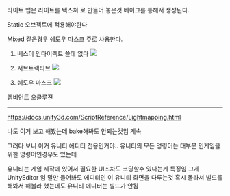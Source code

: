 라이트 맵은 
라이트를 텍스쳐 로 만들어 놓은것
베이크를 통해서 생성된다.

Static 오브젝트에 적용해야한다

Mixed 같은경우 쉐도우 마스크 주로 사용한다.

1. 베스이 인다이렉트 쓸데 없다
![](./img/2023-03-19-19-28-44.png)

2. 서브트랙티브
![](./img/2023-03-19-19-29-23.png)

3. 쉐도우 마스크
![](./img/2023-03-19-19-30-13.png)


엠비언트 오클루젼

---

https://docs.unity3d.com/ScriptReference/Lightmapping.html

나도 이거 보고 해봤는데
bake해봐도 안되는것임 게속

그러다 보니 이거 유니티 에디터 전용인거야..
유니티의 모든 명령어는 대부분 인게임을 위한 명령어인경우도 있는데

유니티는 게임 제작에 있어서 필요한 UI조차도 코딩할수 있다는게 특징임
그게 UnityEditor 임 말만 들어봐도 에디터인 이 유니티 화면을 다루는것 
혹시 몰라서 빌드를 해봐서 해볼라 했는데도 유니티 에디터는 빌드가 안됨

